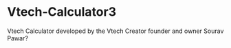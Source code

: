 # Vtech-Calculator3
Vtech Calculator developed by the Vtech Creator founder and owner Sourav Pawar?
